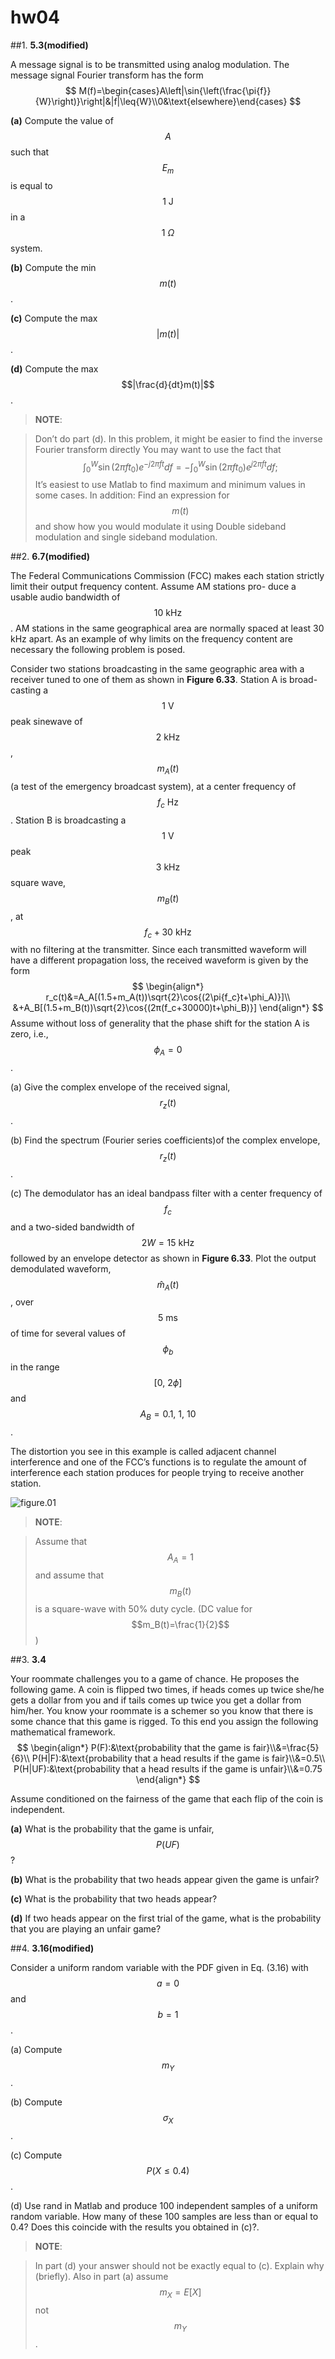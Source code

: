 # hw04

##1.
**5.3(modified)**

A message signal is to be transmitted using analog modulation. The message signal Fourier transform has the form
$$
M(f)=\begin{cases}A\left|\sin{\left(\frac{\pi{f}}{W}\right)}\right|&|f|\leq{W}\\0&\text{elsewhere}\end{cases}
$$

**(a)** Compute the value of $$A$$ such that $$E_m$$ is equal to $$1\:\text{J}$$ in a $$1\:\Omega$$ system.

**(b)** Compute the min $$m(t)$$.

**(c)** Compute the max $$|m(t)|$$.

**(d)** Compute the max $$|\frac{d}{dt}m(t)|$$.

> **NOTE**:

> Don’t do part (d). In this problem, it might be easier to find the inverse Fourier transform directly You may want to use the fact that
$$
\int_{0}^{W}{\sin{(2\pi{f}t_0)}e^{-j2\pi{f}t}df}=-\int_{0}^{W}{\sin{(2\pi{f}t_0)}e^{j2\pi{f}t}df};
$$
It’s easiest to use Matlab to find maximum and minimum values in some cases. In addition: Find an expression for $$m(t)$$ and show how you would modulate it using Double sideband modulation and single sideband modulation.


##2.
**6.7(modified)**

The Federal Communications Commission (FCC) makes each station strictly limit their output frequency content. Assume AM stations pro- duce a usable audio bandwidth of $$10\:\text{kHz}$$. AM stations in the same geographical area are normally spaced at least 30 kHz apart. As an example of why limits on the frequency content are necessary the following problem is posed.

Consider two stations broadcasting in the same geographic area with a receiver tuned to one of them as shown in **Figure 6.33**. Station A is broad- casting a $$1\:\text{V}$$ peak sinewave of $$2\:\text{kHz}$$, $$m_A(t)$$ (a test of the emergency broadcast system), at a center frequency of $$f_c\:\text{Hz}$$. Station B is broadcasting a $$1\:\text{V}$$ peak $$3\:\text{kHz}$$ square wave, $$m_B(t)$$, at $$f_c+30\:\text{kHz}$$ with no filtering at the transmitter. Since each transmitted waveform will have a different propagation loss, the received waveform is given by the form
$$
\begin{align*}
r_c(t)&=A_A[(1.5+m_A(t))\sqrt{2}\cos{(2\pi{f_c}t+\phi_A)}]\\
&+A_B[(1.5+m_B(t))\sqrt{2}\cos{(2π(f_c+30000)t+\phi_B)}]
\end{align*}
$$
Assume without loss of generality that the phase shift for the station A is zero, i.e., $$\phi_A=0$$.

(a) Give the complex envelope of the received signal, $$r_z(t)$$.

(b) Find the spectrum (Fourier series coefficients)of the complex envelope, $$r_z(t)$$.

(c) The demodulator has an ideal bandpass filter with a center frequency of $$f_c$$ and a two-sided bandwidth of $$2W=15\:\text{kHz}$$ followed by an envelope detector as shown in **Figure 6.33**. Plot the output demodulated waveform, $$\hat{m}_A(t)$$, over $$5\:\text{ms}$$ of time for several values of $$\phi_b$$ in the range $$[0,\:2\phi]$$ and $$A_B=0.1,\:1,\:10$$.

The distortion you see in this example is called adjacent channel interference and one of the FCC’s functions is to regulate the amount of interference each station produces for people trying to receive another station.

![figure.01](hw04/hw04-fig01.png)
> **NOTE**:

> Assume that $$A_A=1$$ and assume that $$m_B(t)$$ is a square-wave with 50% duty cycle. (DC value for $$m_B(t)=\frac{1}{2}$$)


##3.
**3.4**

Your roommate challenges you to a game of chance. He proposes the following game. A coin is flipped two times, if heads comes up twice she/he gets a dollar from you and if tails comes up twice you get a dollar from him/her. You know your roommate is a schemer so you know that there is some chance that this game is rigged. To this end you assign the following mathematical framework.
$$
\begin{align*}
P(F):&\text{probability that the game is fair}\\&=\frac{5}{6}\\
P(H|F):&\text{probability that a head results if the game is fair}\\&=0.5\\
P(H|UF):&\text{probability that a head results if the game is unfair}\\&=0.75
\end{align*}
$$

Assume conditioned on the fairness of the game that each flip of the coin is independent.

**(a)** What is the probability that the game is unfair, $$P(UF)$$?

**(b)** What is the probability that two heads appear given the game is unfair?

**(c)** What is the probability that two heads appear?

**(d)** If two heads appear on the first trial of the game, what is the probability that you are playing an unfair game?


##4.
**3.16(modified)**

Consider a uniform random variable with the PDF given in Eq. (3.16) with $$a=0$$ and $$b=1$$.

(a) Compute $$m_Y$$.

(b) Compute $$\sigma_X$$.

(c) Compute $$P(X\leq0.4)$$.

(d) Use rand in Matlab and produce 100 independent samples of a uniform random variable. How many of these 100 samples are less than or equal to 0.4? Does this coincide with the results you obtained in (c)?.

> **NOTE**:

> In part (d) your answer should not be exactly equal to (c). Explain why (briefly). Also in part (a) assume $$m_X=E[X]$$ not $$m_Y$$.
